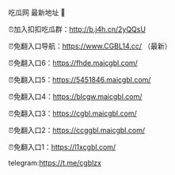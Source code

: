 吃瓜网 最新地址 👋 

⏰加入扣扣吃瓜群：http://b.j4h.cn/2yQQsU

⏰免翻入口导航：https://www.CGBL14.cc/  （最新）

⏰免翻入口6：https://fhde.maicgbl.com/

⏰免翻入口5：https://5451846.maicgbl.com/

⏰免翻入口4：https://blcgw.maicgbl.com/

⏰免翻入口3：https://cgbl.maicgbl.com/

⏰免翻入口2：https://ccggbl.maicgbl.com/

⏰免翻入口1：https://l1xcgbl.com/

telegram:https://t.me/cgblzx


